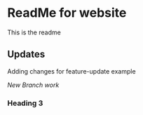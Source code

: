 # ReadMe for website

This is the readme

## Updates

Adding changes for feature-update example

*New Branch work*

### Heading 3
